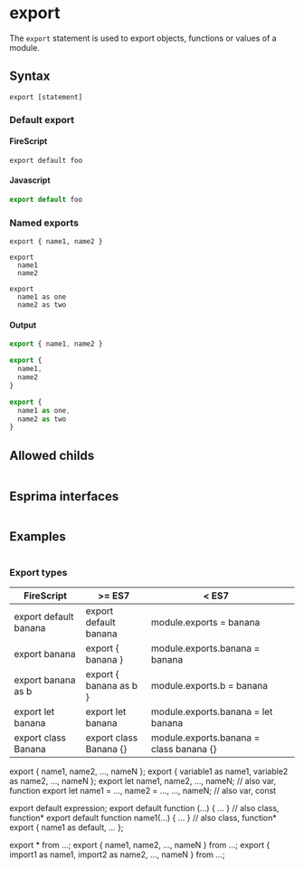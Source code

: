 export
======

The `export` statement is used to export objects, functions or values of a module.

Syntax
------

```
export [statement]
```

### Default export

#### FireScript

```fire
export default foo
```

#### Javascript

```js
export default foo
```

### Named exports

```fire
export { name1, name2 }

export
  name1
  name2

export
  name1 as one
  name2 as two
```

#### Output

```js
export { name1, name2 }

export {
  name1,
  name2
}

export {
  name1 as one,
  name2 as two
}
```

Allowed childs
--------------

```

```

Esprima interfaces
------------------

```ts

```

Examples
--------

```fire

```

### Export types

| FireScript            | >= ES7                 | < ES7                                   |     |
| --------------------- | ---------------------- | --------------------------------------- | --- |
| export default banana | export default banana  | module.exports = banana                 |     |
| export banana         | export { banana }      | module.exports.banana = banana          |     |
| export banana as b    | export { banana as b } | module.exports.b = banana               |     |
| export let banana     | export let banana      | module.exports.banana = let banana      |     |
| export class Banana   | export class Banana {} | module.exports.banana = class banana {} |     |


export { name1, name2, …, nameN };
export { variable1 as name1, variable2 as name2, …, nameN };
export let name1, name2, …, nameN; // also var, function
export let name1 = …, name2 = …, …, nameN; // also var, const

export default expression;
export default function (…) { … } // also class, function*
export default function name1(…) { … } // also class, function*
export { name1 as default, … };

export * from …;
export { name1, name2, …, nameN } from …;
export { import1 as name1, import2 as name2, …, nameN } from …;
